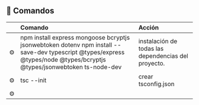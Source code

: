 

## 🧞 Comandos

|     | Comando          | Acción                                        |
| :-- | :--------------- | :-------------------------------------------- |
| ⚙️  | npm install express mongoose bcryptjs jsonwebtoken dotenv npm install --save-dev typescript @types/express @types/node @types/bcryptjs @types/jsonwebtoken ts-node-dev | instalación de todas las dependencias del proyecto.  |
| ⚙️  |   tsc --init       |  crear tsconfig.json  |
| ⚙️  |       |    |





